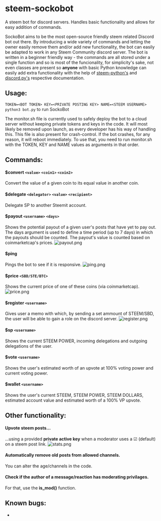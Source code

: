 # steem-sockobot
A steem bot for discord servers. Handles basic functionality and allows for easy addition of commands.

SockoBot aims to be the most open-source friendly steem related Discord bot out there. By introducing a wide variety of commands and letting the owner easily remove them and/or add new functionality, the bot can easily be adapted to work in any Steem Community discord server. The bot is written in a beginner friendly way - the commands are all stored under a single function and so is most of the funcionality, for simplicity's sake, not even classes are present so **anyone** with basic Python knowledge can easily add extra functionality with the help of [steem-python's](http://steem.readthedocs.io/en/latest/index.html) and [discord.py's](https://discordpy.readthedocs.io/en/latest/) respective documentation.

## Usage:

```TOKEN=<BOT TOKEN> KEY=<PRIVATE POSTING KEY> NAME=<STEEM USERNAME> python3 bot.py``` to run SockoBot

The monitor.sh file is currently used to safely deploy the bot to a cloud server without keeping private tokens and keys in the code. It will most likely be removed upon launch, as every developer has his way of handling this. This file is also present for crash-control. If the bot crashes, for any reason, it will reboot immediately. To use that, you need to run monitor.sh with the TOKEN, KEY and NAME values as arguments in that order.

## Commands:

#### $convert `<value>` `<coin1>` `<coin2>`
Convert the value of a given coin to its equal value in another coin.

#### $delegate `<delegator>` `<value>` `<recipient>`
Delegate SP to another Steemit account.

#### $payout `<username>` `<days>` 
Shows the potential payout of a given user's posts that have yet to pay out. The days argument is used to define a time period (up to 7 days) in which the payouts should be counted. The payout's value is counted based on coinmarketcap's prices.
![payout.png](https://i.imgur.com/ILoilD8.png)

#### $ping 
Pings the bot to see if it is responsive.
![ping.png](https://i.imgur.com/6kWkzjO.png)

#### $price `<SBD/STE/BTC>`
Shows the current price of one of these coins (via coinmarketcap).
![price.png](https://i.imgur.com/IVmgejL.png)

#### $register `<username>`
Gives user a memo with which, by sending a set ammount of STEEM/SBD, the user will be able to gain a role on the discord server. 
![register.png](https://i.imgur.com/PiHwYBp.png)

#### $sp `<username>`
Shows the current STEEM POWER, incoming delegations and outgoing delegations of the user.

#### $vote `<username>`
Shows the user's estimated worth of an upvote at 100% voting power and current voting power.

#### $wallet `<username>`
Shows the user's current STEEM, STEEM POWER, STEEM DOLLARS, estimated account value and estimated worth of a 100% VP upvote.

## Other functionality:

#### Upvote steem posts...
...using a provided **private active key** when a moderator uses a ☑ (default) on a steem post link.
![stats.png](https://steemitimages.com/0x0/https://res.cloudinary.com/hpiynhbhq/image/upload/v1514307010/gq6pewla6ild673qpddn.png)

#### Automatically remove old posts from allowed channels.
You can alter the age/channels in the code.

#### Check if the author of a message/reaction has moderating privilages.
For that, use the **is_mod()** function.

## Known bugs:
* 
